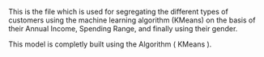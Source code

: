 This is the file which is used for segregating the different types of customers using the machine learning algorithm (KMeans) on the basis of their Annual Income, Spending Range, and finally using their gender.

This model is completly built using the Algorithm ( KMeans ).
